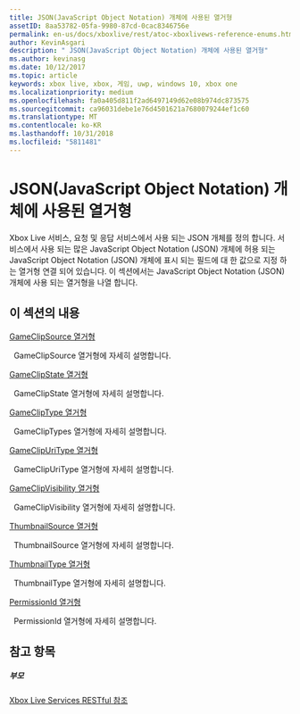 ```yaml
---
title: JSON(JavaScript Object Notation) 개체에 사용된 열거형
assetID: 8aa53782-05fa-9980-87cd-0cac8346756e
permalink: en-us/docs/xboxlive/rest/atoc-xboxlivews-reference-enums.html
author: KevinAsgari
description: " JSON(JavaScript Object Notation) 개체에 사용된 열거형"
ms.author: kevinasg
ms.date: 10/12/2017
ms.topic: article
keywords: xbox live, xbox, 게임, uwp, windows 10, xbox one
ms.localizationpriority: medium
ms.openlocfilehash: fa0a405d811f2ad6497149d62e08b974dc873575
ms.sourcegitcommit: ca96031debe1e76d4501621a7680079244ef1c60
ms.translationtype: MT
ms.contentlocale: ko-KR
ms.lasthandoff: 10/31/2018
ms.locfileid: "5811481"
---
```

# <a name="enumerations-used-in-javascript-object-notation-json-objects"></a>JSON(JavaScript Object Notation) 개체에 사용된 열거형
 
Xbox Live 서비스, 요청 및 응답 서비스에서 사용 되는 JSON 개체를 정의 합니다. 서비스에서 사용 되는 많은 JavaScript Object Notation (JSON) 개체에 허용 되는 JavaScript Object Notation (JSON) 개체에 표시 되는 필드에 대 한 값으로 지정 하는 열거형 연결 되어 있습니다. 이 섹션에서는 JavaScript Object Notation (JSON) 개체에 사용 되는 열거형을 나열 합니다. 
 
<a id="ID4EJB"></a>

 
## <a name="in-this-section"></a>이 섹션의 내용

[GameClipSource 열거형](gvr-enum-gameclipsource.md)

&nbsp;&nbsp;GameClipSource 열거형에 자세히 설명합니다. 

[GameClipState 열거형](gvr-enum-gameclipstate.md)

&nbsp;&nbsp;GameClipState 열거형에 자세히 설명합니다. 

[GameClipType 열거형](gvr-enum-gamecliptypes.md)

&nbsp;&nbsp;GameClipTypes 열거형에 자세히 설명합니다. 

[GameClipUriType 열거형](gvr-enum-gameclipuritype.md)

&nbsp;&nbsp;GameClipUriType 열거형에 자세히 설명합니다. 

[GameClipVisibility 열거형](gvr-enum-gameclipvisibility.md)

&nbsp;&nbsp;GameClipVisibility 열거형에 자세히 설명합니다. 

[ThumbnailSource 열거형](gvr-enum-thumbnailsource.md)

&nbsp;&nbsp;ThumbnailSource 열거형에 자세히 설명합니다. 

[ThumbnailType 열거형](gvr-enum-thumbnailtype.md)

&nbsp;&nbsp;ThumbnailType 열거형에 자세히 설명합니다. 

[PermissionId 열거형](privacy-enum-permissionid.md)

&nbsp;&nbsp;PermissionId 열거형에 자세히 설명합니다. 
 
<a id="ID4EGC"></a>

 
## <a name="see-also"></a>참고 항목
 
<a id="ID4EIC"></a>

 
##### <a name="parent"></a>부모 

[Xbox Live Services RESTful 참조](../atoc-xboxlivews-reference.md)

   